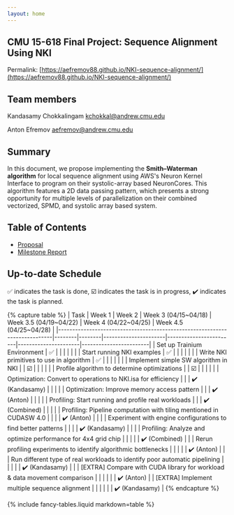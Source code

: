 ```yaml
---
layout: home
---
```

## CMU 15-618 Final Project: Sequence Alignment Using NKI

Permalink: [https://aefremov88.github.io/NKI-sequence-alignment/](https://aefremov88.github.io/NKI-sequence-alignment/)

## Team members
Kandasamy Chokkalingam <kchokkal@andrew.cmu.edu>

Anton Efremov <aefremov@andrew.cmu.edu>

## Summary
In this document, we propose implementing the **Smith–Waterman algorithm** for local sequence alignment using AWS's Neuron Kernel Interface to program on their systolic-array based NeuronCores. This algorithm features a 2D data passing pattern, which presents a strong opportunity for multiple levels of parallelization on their combined vectorized, SPMD, and systolic array based system.

## Table of Contents
- [Proposal](/NKI-sequence-alignment/2025/03/26/proposal.html)
- [Milestone Report](/NKI-sequence-alignment/2025/04/15/milestone.html)

## Up-to-date Schedule

✅ indicates the task is done, ☑️ indicates the task is in progress, ✔️ indicates the task is planned.

{% capture table %}
| Task                                                                       | Week 1 | Week 2 | Week 3 (04/15~04/18) | Week 3.5 (04/19~04/22) | Week 4 (04/22~04/25) | Week 4.5 (04/25~04/28) |
|----------------------------------------------------------------------------|--------|--------|----------------------|------------------------|----------------------|------------------------|
| Set up Trainium Environment                                                | ✅      |        |                      |                        |                      |                        |
| Start running NKI examples                                                 | ✅      |        |                      |                        |                      |                        |
| Write NKI primitives to use in algorithm                                   | ✅      |        |                      |                        |                      |                        |
| Implement simple SW algorithm in NKI                                       |        | ☑️      |                      |                        |                      |                        |
| Profile algorithm to determine optimizations                               |        | ☑️      |                      |                        |                      |                        |
| Optimization: Convert to operations to NKI.isa for efficiency              |        |        | ✔️ (Kandasamy)        |                        |                      |                        |
| Optimization: Improve memory access pattern                                |        |        | ✔️ (Anton)            |                        |                      |                        |
| Profiling: Start running and profile real workloads                        |        |        | ✔️ (Combined)         |                        |                      |                        |
| Profiling: Pipeline computation with tiling mentioned in CUDASW 4.0        |        |        |                      | ✔️ (Anton)              |                      |                        |
| Experiment with engine configurations to find better patterns              |        |        |                      | ✔️ (Kandasamy)          |                      |                        |
| Profiling: Analyze and optimize performance for 4x4 grid chip              |        |        |                      |                        | ✔️ (Combined)         |                        |
| Rerun profiling experiments to identify algorithmic bottlenecks            |        |        |                      |                        | ✔️ (Anton)            |                        |
| Run different type of real workloads to identify poor automatic pipelining |        |        |                      |                        | ✔️ (Kandasamy)        |                        |
| [EXTRA] Compare with CUDA library for workload & data movement comparison  |        |        |                      |                        |                      | ✔️ (Anton)              |
| [EXTRA] Implement multiple sequence alignment                              |        |        |                      |                        |                      | ✔️ (Kandasamy)          |
{% endcapture %}

{% include fancy-tables.liquid markdown=table %}
